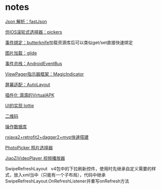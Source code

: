 # notes

[Json 解析：fastJson](https://github.com/alibaba/fastjson)

[仿IOS滚轮式选择器：pickers](https://github.com/addappcn/android-pickers)

[事件绑定：butterknife](https://github.com/JakeWharton/butterknife)加载资源库后可以类似get/set直接快速绑定</br>

[图片加载：glide](https://github.com/bumptech/glide)</br>

[事件总栈：AndroidEventBus](https://github.com/hehonghui/AndroidEventBus)</br>

[ViewPager指示器框架：MagicIndicator](https://github.com/hackware1993/MagicIndicator)</br>

[屏幕适配：AutoLayout](http://blog.csdn.net/lmj623565791/article/details/49990941/)</br>

[插件化 滴滴的VirtualAPK](https://github.com/didi/VirtualAPK)</br>

[UI的实现 lottie](https://github.com/airbnb/lottie-android)</br>

[二维码](https://github.com/zxing/zxing)</br>

[操作数据库](https://github.com/greenrobot/greenDAO)</br>

[rxjava2+retrofit2+dagger2+mvp快速搭建](https://github.com/JessYanCoding/MVPArms)</br>

[PhotoPicker 照片选择器](https://github.com/donglua/PhotoPicker)

[JiaoZiVideoPlayer 视频播放器](https://github.com/lipangit/JiaoZiVideoPlayer)

SwipeRefreshLayout   v4包中的下拉刷新控件，使用时先继承自定义需要的样式，放入xml当中（只能有一个子布局），代码中继承SwipeRefreshLayout.OnRefreshListener并重写onRefresh方法</br>
